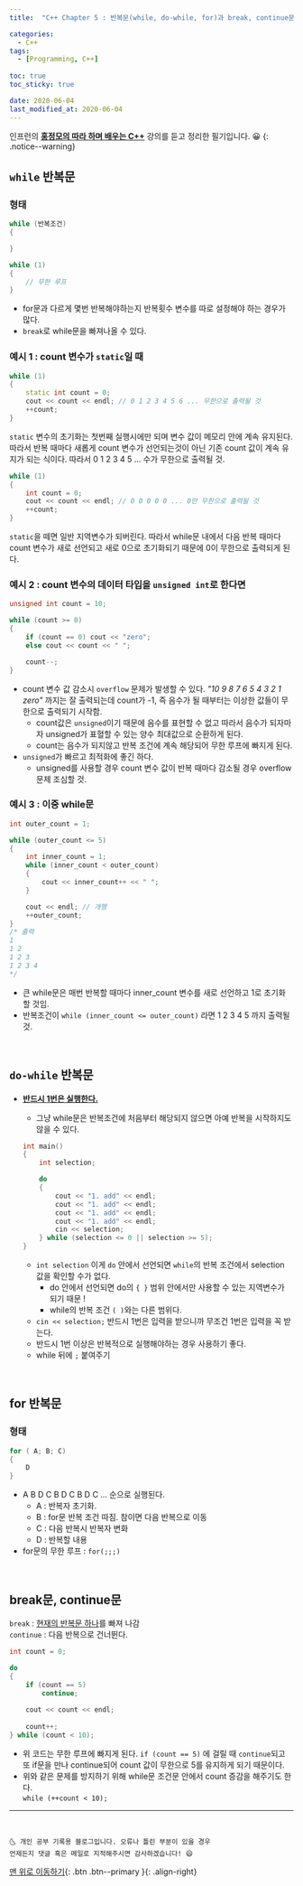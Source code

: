 ```yaml
---
title:  "C++ Chapter 5 : 반복문(while, do-while, for)과 break, continue문" 

categories:
  - C++
tags:
  - [Programming, C++]
 
toc: true
toc_sticky: true

date: 2020-06-04
last_modified_at: 2020-06-04
---
```

인프런의 **<u>홍정모의 따라 하며 배우는 C++</u>** 강의를 듣고 정리한 필기입니다. 😀
{: .notice--warning}

## `while` 반복문
### 형태
```cpp
while (반복조건)
{

}

while (1)
{
    // 무한 루프
}
```
- for문과 다르게 몇번 반복해야하는지 반복횟수 변수를 따로 설정해야 하는 경우가 많다.
- `break`로 while문을 빠져나올 수 있다. 

### 예시 1 : count 변수가 `static`일 때
```cpp
while (1)
{
    static int count = 0;
    cout << count << endl; // 0 1 2 3 4 5 6 ... 무한으로 출력될 것
    ++count;
}
```
`static` 변수의 초기화는 첫번째 실행시에만 되며 변수 값이 메모리 안에 계속 유지된다. 따라서 반복 때마다 새롭게 count 변수가 선언되는것이 아닌 기존 count 값이 계속 유지가 되는 식이다. 따라서 0 1 2 3 4 5 ... 수가 무한으로 출력될 것.

```cpp
while (1)
{
    int count = 0;
    cout << count << endl; // 0 0 0 0 0 ... 0만 무한으로 출력될 것
    ++count;
}
```
`static`을 떼면 일반 지역변수가 되버린다. 따라서 while문 내에서 다음 반복 때마다 count 변수가 새로 선언되고 새로 0으로 초기화되기 때문에 0이 무한으로 출력되게 된다. 

### 예시 2 : count 변수의 데이터 타입을 `unsigned int`로 한다면
```cpp
unsigned int count = 10;

while (count >= 0)
{
    if (count == 0) cout << "zero";
    else cout << count << " ";

    count--;
}
```
- count 변수 값 감소시 `overflow` 문제가 발생할 수 있다. *"10 9 8 7 6 5 4 3 2 1 zero"* 까지는 잘 출력되는데 count가 -1, 즉 음수가 될 때부터는 이상한 값들이 무한으로 출력되기 시작함. 
  - count값은 `unsigned`이기 때문에 음수를 표현할 수 없고 따라서 음수가 되자마자 unsigned가 표혈할 수 있는 양수 최대값으로 순환하게 된다. 
  - count는 음수가 되지않고 반복 조건에 계속 해당되어 무한 루프에 빠지게 된다. 
- `unsigned`가 빠르고 최적화에 좋긴 하다. 
  - unsigned를 사용할 경우 count 변수 값이 반복 때마다 감소될 경우 overflow 문제 조심할 것.

### 예시 3 : 이중 while문
```cpp
int outer_count = 1;

while (outer_count <= 5)
{
    int inner_count = 1;
    while (inner_count < outer_count)
    {
        cout << inner_count++ << " "; 
    }

    cout << endl; // 개행
    ++outer_count;
}
/* 출력
1
1 2
1 2 3 
1 2 3 4
*/
```
- 큰 while문은 매번 반복할 때마다 inner_count 변수를 새로 선언하고 1로 초기화 할 것임. 
- 반복조건이 `while (inner_count <= outer_count)` 라면 1 2 3 4 5 까지 출력될 것.

<br>

## `do-while` 반복문

- **<u>반드시 1번은 실행한다.</u>**
  - 그냥 while문은 반복조건에 처음부터 해당되지 않으면 아예 반복을 시작하지도 않을 수 있다.

  ```cpp
  int main()
  {
      int selection;

      do
      {
          cout << "1. add" << endl;
          cout << "1. add" << endl;
          cout << "1. add" << endl;
          cout << "1. add" << endl;
          cin << selection;
      } while (selection <= 0 || selection >= 5);
  }
  ```
  - `int selection` 이게 `do` 안에서 선언되면 `while`의 반복 조건에서 selection 값을 확인할 수가 없다. 
    - do 안에서 선언되면 do의 `{ }` 범위 안에서만 사용할 수 있는 지역변수가 되기 때문 ! 
    - while의 반복 조건 `( )`와는 다른 범위다.
  - `cin << selection;` 반드시 1번은 입력을 받으니까 무조건 1번은 입력을 꼭 받는다. 
  - 반드시 1번 이상은 반복적으로 실행해야하는 경우 사용하기 좋다. 
  - while 뒤에 `;` 붙여주기

<br>

## for 반복문
### 형태 

```cpp
for ( A; B; C)
{
    D
}
```
- A B D C B D C B D C ... 순으로 실행된다.
  - A : 반복자 초기화. 
  - B : for문 반복 조건 따짐. 참이면 다음 반복으로 이동
  - C : 다음 반복시 반복자 변화
  - D : 반복할 내용
- for문의 무한 루프 : `for(;;;)`


<br>

## break문, continue문
`break` : <u>현재의 반복문 하나</u>를 빠져 나감  
`continue` : 다음 반복으로 건너뛴다.

```cpp
int count = 0;

do
{
    if (count == 5)
        continue;
    
    cout << count << endl; 
    
    count++;
} while (count < 10);

```
- 위 코드는 무한 루프에 빠지게 된다. `if (count == 5)` 에 걸릴 때 `continue`되고 또 if문을 만나 continue되어 count 값이 무한으로 5를 유지하게 되기 때문이다.
- 위와 같은 문제를 방지하기 위해 while문 조건문 안에서 count 증감을 해주기도 한다.   
`while (++count < 10);`

***
<br>

    🌜 개인 공부 기록용 블로그입니다. 오류나 틀린 부분이 있을 경우 
    언제든지 댓글 혹은 메일로 지적해주시면 감사하겠습니다! 😄

[맨 위로 이동하기](#){: .btn .btn--primary }{: .align-right}